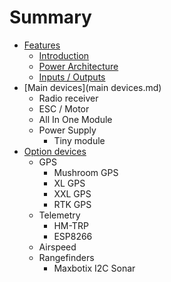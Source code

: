 # Summary

* [Features](README.md)
  * [Introduction](introduction.md)
  * [Power Architecture](power-architecture.md)
  * [Inputs / Outputs](power-architecture.md)
* [Main devices](main devices.md)
  * Radio receiver
  * ESC / Motor
  * All In One Module
  * Power Supply
    * Tiny module
* [Option devices](chapter1.md)
  * GPS
    * Mushroom GPS
    * XL GPS
    * XXL GPS
    * RTK GPS
  * Telemetry
    * HM-TRP
    * ESP8266
  * Airspeed
  * Rangefinders
    * Maxbotix I2C Sonar


